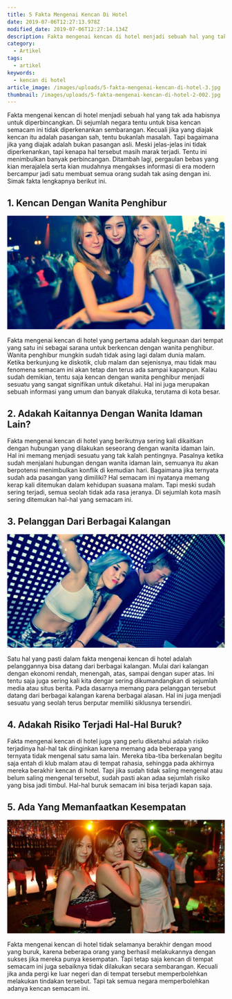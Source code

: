 ```yaml
---
title: 5 Fakta Mengenai Kencan Di Hotel
date: 2019-07-06T12:27:13.978Z
modified_date: 2019-07-06T12:27:14.134Z
description: Fakta mengenai kencan di hotel menjadi sebuah hal yang tak ada habisnya untuk diperbincangkan. Di sejumlah negara tentu untuk bisa kencan semacam ini.
category:
  - Artikel
tags:
  - artikel
keywords:
  - kencan di hotel
article_image: /images/uploads/5-fakta-mengenai-kencan-di-hotel-3.jpg
thumbnail: /images/uploads/5-fakta-mengenai-kencan-di-hotel-2-002.jpg
---
```

Fakta mengenai kencan di hotel menjadi sebuah hal yang tak ada habisnya untuk diperbincangkan. Di sejumlah negara tentu untuk bisa kencan semacam ini tidak diperkenankan sembarangan. Kecuali jika yang diajak kencan itu adalah pasangan sah, tentu bukanlah masalah. Tapi bagaimana jika yang diajak adalah bukan pasangan asli. Meski jelas-jelas ini tidak diperkenankan, tapi kenapa hal tersebut masih marak terjadi. Tentu ini menimbulkan banyak perbincangan. Ditambah lagi, pergaulan bebas yang kian merajalela serta kian mudahnya mengakses informasi di era modern bercampur jadi satu membuat semua orang sudah tak asing dengan ini. Simak fakta lengkapnya berikut ini.



## 1. Kencan Dengan Wanita Penghibur

![5 Fakta Mengenai Kencan Di Hotel](/images/uploads/5-fakta-mengenai-kencan-di-hotel-3.jpg)

Fakta mengenai kencan di hotel yang pertama adalah kegunaan dari tempat yang satu ini sebagai sarana untuk berkencan dengan wanita penghibur. Wanita penghibur mungkin sudah tidak asing lagi dalam dunia malam. Ketika berkunjung ke diskotik, club malam dan sejenisnya, mau tidak mau fenomena semacam ini akan tetap dan terus ada sampai kapanpun. Kalau sudah demikian, tentu saja kencan dengan wanita penghibur menjadi sesuatu yang sangat signifikan untuk diketahui. Hal ini juga merupakan sebuah informasi yang umum dan banyak dilakuka, terutama di kota besar.



## 2. Adakah Kaitannya Dengan Wanita Idaman Lain?

Fakta mengenai kencan di hotel yang berikutnya sering kali dikaitkan dengan hubungan yang dilakukan seseorang dengan wanita idaman lain. Hal ini memang menjadi sesuatu yang tak kalah pentingnya. Pasalnya ketika sudah menjalani hubungan dengan wanita idaman lain, semuanya itu akan berpotensi menimbulkan konflik di kemudian hari. Bagaimana jika ternyata sudah ada pasangan yang dimiliki? Hal semacam ini nyatanya memang kerap kali ditemukan dalam kehidupan suasana malam. Tapi meski sudah sering terjadi, semua seolah tidak ada rasa jeranya. Di sejumlah kota masih sering ditemukan hal-hal yang semacam ini. 



## 3. Pelanggan Dari Berbagai Kalangan

![5 Fakta Mengenai Kencan Di Hotel](/images/uploads/5-fakta-mengenai-kencan-di-hotel-2.jpg)

Satu hal yang pasti dalam fakta mengenai kencan di hotel adalah pelanggannya bisa datang dari berbagai kalangan. Mulai dari kalangan dengan ekonomi rendah, menengah, atas, sampai dengan super atas. Ini tentu saja juga sering kali kita dengar sering dikumandangkan di sejumlah media atau situs berita. Pada dasarnya memang para pelanggan tersebut datang dari berbagai kalangan karena berbagai alasan. Hal ini juga menjadi sesuatu yang seolah terus berputar memiliki siklusnya tersendiri.



## 4. Adakah Risiko Terjadi Hal-Hal Buruk?

Fakta mengenai kencan di hotel juga yang perlu diketahui adalah risiko terjadinya hal-hal tak diinginkan karena memang ada beberapa yang ternyata tidak mengenal satu sama lain. Mereka tiba-tiba berkenalan begitu saja entah di klub malam atau di tempat rahasia, sehingga pada akhirnya mereka berakhir kencan di hotel. Tapi jika sudah tidak saling mengenal atau belum saling mengenal tersebut, sudah pasti akan adaa sejumlah risiko yang bisa jadi timbul. Hal-hal buruk semacam ini bisa terjadi kapan saja.



## 5. Ada Yang Memanfaatkan Kesempatan

![5 Fakta Mengenai Kencan Di Hotel](/images/uploads/5-fakta-mengenai-kencan-di-hotel-1.jpg)

Fakta mengenai kencan di hotel tidak selamanya berakhir dengan mood yang buruk, karena beberapa orang yang berhasil melakukannya dengan sukses jika mereka punya kesempatan. Tapi tetap saja kencan di tempat semacam ini juga sebaiknya tidak dilakukan secara sembarangan. Kecuali jika anda pergi ke luar negeri dan di tempat tersebut memperbolehkan melakukan tindakan tersebut. Tapi tak semua negara memperbolehkan adanya kencan semacam ini.
